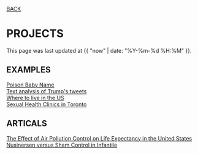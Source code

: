 [BACK](../)

# PROJECTS
This page was last updated at {{ "now" | date: "%Y-%m-%d %H:%M" }}.
<br>

## EXAMPLES
[Poison Baby Name](https://github.com/hilaryparker)  
[Text analysis of Trump's tweets ](http://varianceexplained.org/r/trump-tweets/)  
[Where to live in the US](https://masalmon.eu/2017/11/16/wheretoliveus/)  
[Sexual Health Clinics in Toronto](https://sharlagelfand.netlify.com/posts/tidying-toronto-open-data/)  

## ARTICALS
[The Effect of Air Pollution Control on Life Expectancy in the United States](https://www.ncbi.nlm.nih.gov/pmc/articles/PMC3521092/)  
[Nusinersen versus Sham Control in Infantile](https://www.nejm.org/doi/full/10.1056/NEJMoa1702752)